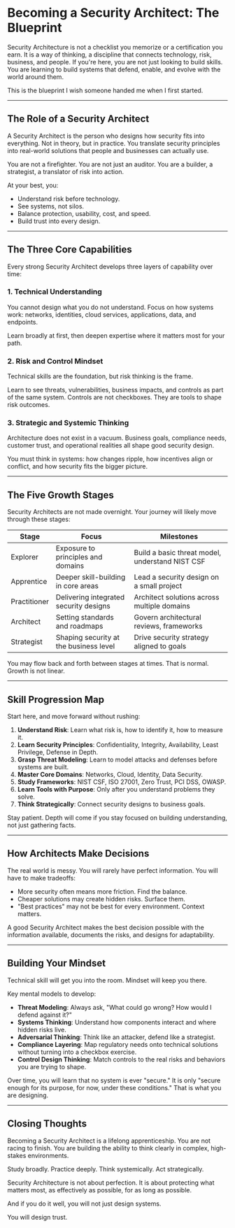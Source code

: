 # Becoming a Security Architect: The Blueprint

Security Architecture is not a checklist you memorize or a certification you earn. It is a way of thinking, a discipline that connects technology, risk, business, and people. If you're here, you are not just looking to build skills. You are learning to build systems that defend, enable, and evolve with the world around them.

This is the blueprint I wish someone handed me when I first started.

---

## The Role of a Security Architect

A Security Architect is the person who designs how security fits into everything. Not in theory, but in practice. You translate security principles into real-world solutions that people and businesses can actually use.

You are not a firefighter. You are not just an auditor. You are a builder, a strategist, a translator of risk into action.

At your best, you:
- Understand risk before technology.
- See systems, not silos.
- Balance protection, usability, cost, and speed.
- Build trust into every design.

---

## The Three Core Capabilities

Every strong Security Architect develops three layers of capability over time:

### 1. Technical Understanding
You cannot design what you do not understand. Focus on how systems work: networks, identities, cloud services, applications, data, and endpoints.

Learn broadly at first, then deepen expertise where it matters most for your path.

### 2. Risk and Control Mindset
Technical skills are the foundation, but risk thinking is the frame.

Learn to see threats, vulnerabilities, business impacts, and controls as part of the same system. Controls are not checkboxes. They are tools to shape risk outcomes.

### 3. Strategic and Systemic Thinking
Architecture does not exist in a vacuum. Business goals, compliance needs, customer trust, and operational realities all shape good security design.

You must think in systems: how changes ripple, how incentives align or conflict, and how security fits the bigger picture.

---

## The Five Growth Stages

Security Architects are not made overnight. Your journey will likely move through these stages:

| Stage        | Focus                                  | Milestones                                      |
|--------------|----------------------------------------|-------------------------------------------------|
| Explorer     | Exposure to principles and domains     | Build a basic threat model, understand NIST CSF |
| Apprentice   | Deeper skill-building in core areas     | Lead a security design on a small project       |
| Practitioner | Delivering integrated security designs | Architect solutions across multiple domains     |
| Architect    | Setting standards and roadmaps         | Govern architectural reviews, frameworks       |
| Strategist   | Shaping security at the business level  | Drive security strategy aligned to goals       |

You may flow back and forth between stages at times. That is normal. Growth is not linear.

---

## Skill Progression Map

Start here, and move forward without rushing:

1. **Understand Risk**: Learn what risk is, how to identify it, how to measure it.
2. **Learn Security Principles**: Confidentiality, Integrity, Availability, Least Privilege, Defense in Depth.
3. **Grasp Threat Modeling**: Learn to model attacks and defenses before systems are built.
4. **Master Core Domains**: Networks, Cloud, Identity, Data Security.
5. **Study Frameworks**: NIST CSF, ISO 27001, Zero Trust, PCI DSS, OWASP.
6. **Learn Tools with Purpose**: Only after you understand problems they solve.
7. **Think Strategically**: Connect security designs to business goals.

Stay patient. Depth will come if you stay focused on building understanding, not just gathering facts.

---

## How Architects Make Decisions

The real world is messy. You will rarely have perfect information. You will have to make tradeoffs:

- More security often means more friction. Find the balance.
- Cheaper solutions may create hidden risks. Surface them.
- "Best practices" may not be best for every environment. Context matters.

A good Security Architect makes the best decision possible with the information available, documents the risks, and designs for adaptability.

---

## Building Your Mindset

Technical skill will get you into the room. Mindset will keep you there.

Key mental models to develop:

- **Threat Modeling**: Always ask, "What could go wrong? How would I defend against it?"
- **Systems Thinking**: Understand how components interact and where hidden risks live.
- **Adversarial Thinking**: Think like an attacker, defend like a strategist.
- **Compliance Layering**: Map regulatory needs onto technical solutions without turning into a checkbox exercise.
- **Control Design Thinking**: Match controls to the real risks and behaviors you are trying to shape.

Over time, you will learn that no system is ever "secure." It is only "secure enough for its purpose, for now, under these conditions." That is what you are designing.

---

## Closing Thoughts

Becoming a Security Architect is a lifelong apprenticeship. You are not racing to finish. You are building the ability to think clearly in complex, high-stakes environments.

Study broadly. Practice deeply. Think systemically. Act strategically.

Security Architecture is not about perfection. It is about protecting what matters most, as effectively as possible, for as long as possible.

And if you do it well, you will not just design systems.

You will design trust.